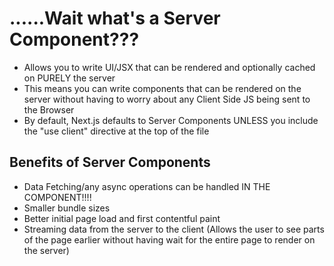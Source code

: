 # ......Wait what's a Server Component???

- Allows you to write UI/JSX that can be rendered and optionally cached on PURELY the server
- This means you can write components that can be rendered on the server without having to worry about any Client Side JS being sent to the Browser
- By default, Next.js defaults to Server Components UNLESS you include the "use client" directive at the top of the file

## Benefits of Server Components

- Data Fetching/any async operations can be handled IN THE COMPONENT!!!!
- Smaller bundle sizes
- Better initial page load and first contentful paint
- Streaming data from the server to the client (Allows the user to see parts of the page earlier without having wait for the entire page to render on the server)
